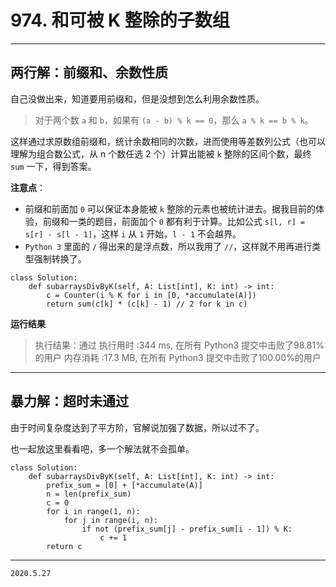 # 974. 和可被 K 整除的子数组

---

## 两行解：前缀和、余数性质

自己没做出来，知道要用前缀和，但是没想到怎么利用余数性质。

> 对于两个数 `a` 和 `b`，如果有 `(a - b) % k == 0`，那么 `a % k == b % k`。

这样通过求原数组前缀和，统计余数相同的次数，进而使用等差数列公式（也可以理解为组合数公式，从 n 个数任选 2 个）计算出能被 `k` 整除的区间个数，最终 `sum` 一下，得到答案。

**注意点**：

- 前缀和前面加 `0` 可以保证本身能被 `k` 整除的元素也被统计进去。据我目前的体验，前缀和一类的题目，前面加个 `0` 都有利于计算。比如公式 `s[l, r] = s[r] - s[l - 1]`，这样 `i` 从 `1` 开始，`l - 1` 不会越界。
- `Python 3` 里面的 `/` 得出来的是浮点数，所以我用了 `//`，这样就不用再进行类型强制转换了。

```python3
class Solution:
    def subarraysDivByK(self, A: List[int], K: int) -> int:
        c = Counter(i % K for i in [0, *accumulate(A)])
        return sum(c[k] * (c[k] - 1) // 2 for k in c)
```

**运行结果**

> 执行结果：通过
> 执行用时 :344 ms, 在所有 Python3 提交中击败了98.81% 的用户
> 内存消耗 :17.3 MB, 在所有 Python3 提交中击败了100.00%的用户

---

## 暴力解：超时未通过

由于时间复杂度达到了平方阶，官解说加强了数据，所以过不了。

也一起放这里看看吧，多一个解法就不会孤单。

```python3
class Solution:
    def subarraysDivByK(self, A: List[int], K: int) -> int:
        prefix_sum = [0] + [*accumulate(A)]
        n = len(prefix_sum)
        c = 0
        for i in range(1, n):
            for j in range(i, n):
                if not (prefix_sum[j] - prefix_sum[i - 1]) % K:
                    c += 1
        return c
```

---

`2020.5.27`
